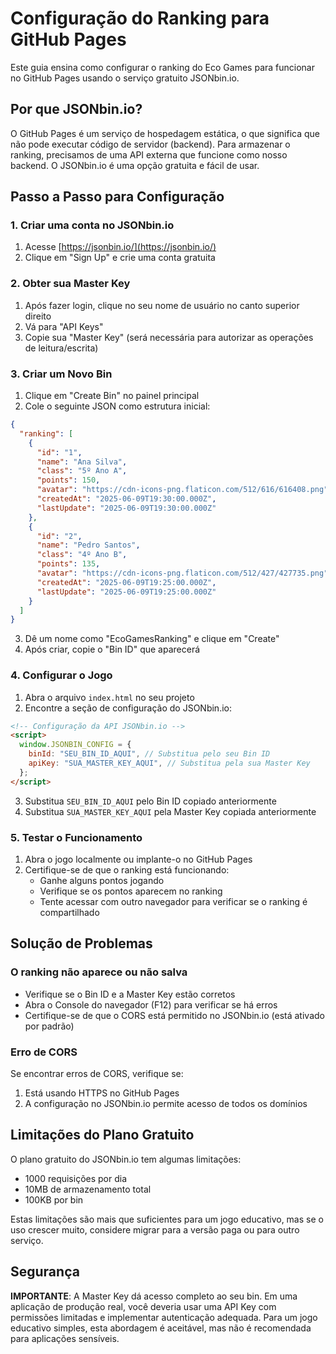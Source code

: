 # Configuração do Ranking para GitHub Pages

Este guia ensina como configurar o ranking do Eco Games para funcionar no GitHub Pages usando o serviço gratuito JSONbin.io.

## Por que JSONbin.io?

O GitHub Pages é um serviço de hospedagem estática, o que significa que não pode executar código de servidor (backend). Para armazenar o ranking, precisamos de uma API externa que funcione como nosso backend. O JSONbin.io é uma opção gratuita e fácil de usar.

## Passo a Passo para Configuração

### 1. Criar uma conta no JSONbin.io

1. Acesse [https://jsonbin.io/](https://jsonbin.io/)
2. Clique em "Sign Up" e crie uma conta gratuita

### 2. Obter sua Master Key

1. Após fazer login, clique no seu nome de usuário no canto superior direito
2. Vá para "API Keys"
3. Copie sua "Master Key" (será necessária para autorizar as operações de leitura/escrita)

### 3. Criar um Novo Bin

1. Clique em "Create Bin" no painel principal
2. Cole o seguinte JSON como estrutura inicial:

```json
{
  "ranking": [
    {
      "id": "1",
      "name": "Ana Silva",
      "class": "5º Ano A",
      "points": 150,
      "avatar": "https://cdn-icons-png.flaticon.com/512/616/616408.png",
      "createdAt": "2025-06-09T19:30:00.000Z",
      "lastUpdate": "2025-06-09T19:30:00.000Z"
    },
    {
      "id": "2",
      "name": "Pedro Santos",
      "class": "4º Ano B",
      "points": 135,
      "avatar": "https://cdn-icons-png.flaticon.com/512/427/427735.png",
      "createdAt": "2025-06-09T19:25:00.000Z",
      "lastUpdate": "2025-06-09T19:25:00.000Z"
    }
  ]
}
```

3. Dê um nome como "EcoGamesRanking" e clique em "Create"
4. Após criar, copie o "Bin ID" que aparecerá

### 4. Configurar o Jogo

1. Abra o arquivo `index.html` no seu projeto
2. Encontre a seção de configuração do JSONbin.io:

```html
<!-- Configuração da API JSONbin.io -->
<script>
  window.JSONBIN_CONFIG = {
    binId: "SEU_BIN_ID_AQUI", // Substitua pelo seu Bin ID
    apiKey: "SUA_MASTER_KEY_AQUI", // Substitua pela sua Master Key
  };
</script>
```

3. Substitua `SEU_BIN_ID_AQUI` pelo Bin ID copiado anteriormente
4. Substitua `SUA_MASTER_KEY_AQUI` pela Master Key copiada anteriormente

### 5. Testar o Funcionamento

1. Abra o jogo localmente ou implante-o no GitHub Pages
2. Certifique-se de que o ranking está funcionando:
   - Ganhe alguns pontos jogando
   - Verifique se os pontos aparecem no ranking
   - Tente acessar com outro navegador para verificar se o ranking é compartilhado

## Solução de Problemas

### O ranking não aparece ou não salva

- Verifique se o Bin ID e a Master Key estão corretos
- Abra o Console do navegador (F12) para verificar se há erros
- Certifique-se de que o CORS está permitido no JSONbin.io (está ativado por padrão)

### Erro de CORS

Se encontrar erros de CORS, verifique se:

1. Está usando HTTPS no GitHub Pages
2. A configuração no JSONbin.io permite acesso de todos os domínios

## Limitações do Plano Gratuito

O plano gratuito do JSONbin.io tem algumas limitações:

- 1000 requisições por dia
- 10MB de armazenamento total
- 100KB por bin

Estas limitações são mais que suficientes para um jogo educativo, mas se o uso crescer muito, considere migrar para a versão paga ou para outro serviço.

## Segurança

**IMPORTANTE**: A Master Key dá acesso completo ao seu bin. Em uma aplicação de produção real, você deveria usar uma API Key com permissões limitadas e implementar autenticação adequada. Para um jogo educativo simples, esta abordagem é aceitável, mas não é recomendada para aplicações sensíveis.
